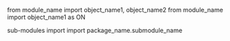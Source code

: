 from module_name import object_name1, object_name2
from module_name import object_name1 as ON

sub-modules import
import package_name.submodule_name
